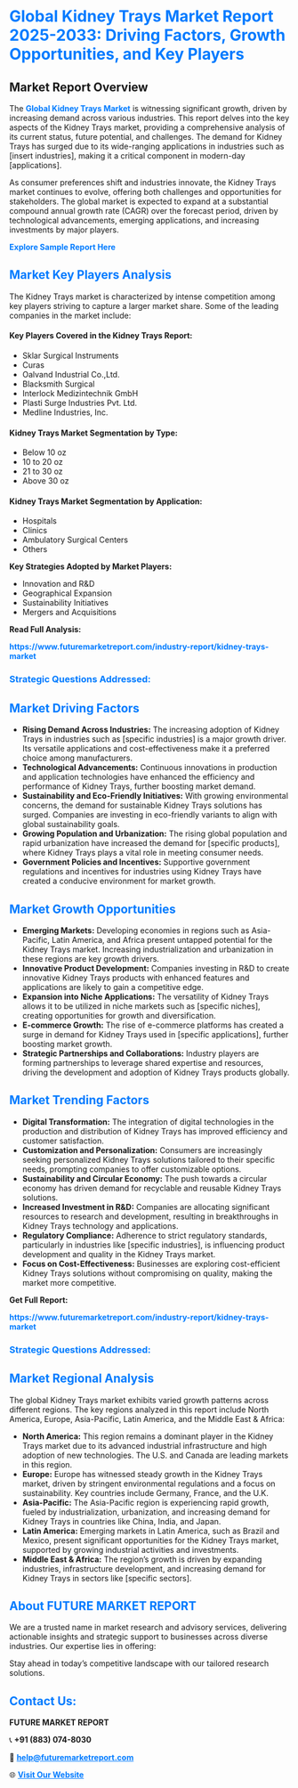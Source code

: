 <h1 style="color: #007BFF;">Global Kidney Trays Market Report 2025-2033: Driving Factors, Growth Opportunities, and Key Players</h1>

<section id="overview">
<h2>Market Report Overview</h2>
<p>The <a href="https://www.futuremarketreport.com/industry-report/kidney-trays-market" style="color: #007BFF; text-decoration: none;"><strong>Global Kidney Trays Market</strong></a> is witnessing significant growth, driven by increasing demand across various industries. This report delves into the key aspects of the Kidney Trays market, providing a comprehensive analysis of its current status, future potential, and challenges. The demand for Kidney Trays has surged due to its wide-ranging applications in industries such as [insert industries], making it a critical component in modern-day [applications].</p>
<p>As consumer preferences shift and industries innovate, the Kidney Trays market continues to evolve, offering both challenges and opportunities for stakeholders. The global market is expected to expand at a substantial compound annual growth rate (CAGR) over the forecast period, driven by technological advancements, emerging applications, and increasing investments by major players.</p>
</section>

<section id="overview">
<p><a href="https://www.futuremarketreport.com/request-sample/reportId=77553" style="color: #007BFF; text-decoration: none;"><strong>Explore Sample Report Here</strong></a></p>
</section>

<section id="key-players">
<h2 style="color: #007BFF;">Market Key Players Analysis</h2>
<p>The Kidney Trays market is characterized by intense competition among key players striving to capture a larger market share. Some of the leading companies in the market include:</p>
<h4>Key Players Covered in the Kidney Trays Report:</h4>
<ul><li>Sklar Surgical Instruments</li><li>Curas</li><li>Oalvand Industrial Co.,Ltd.</li><li>Blacksmith Surgical</li><li>Interlock Medizintechnik GmbH</li><li>Plasti Surge Industries Pvt. Ltd.</li><li>Medline Industries, Inc.</li></ul>
<h4>Kidney Trays Market Segmentation by Type:</h4>
<ul><li>Below 10 oz</li><li>10 to 20 oz</li><li>21 to 30 oz</li><li>Above 30 oz</li></ul>

<h4>Kidney Trays Market Segmentation by Application:</h4>
<ul><li>Hospitals</li><li>Clinics</li><li>Ambulatory Surgical Centers</li><li>Others</li></ul>
<p><strong>Key Strategies Adopted by Market Players:</strong></p>
<ul>
<li>Innovation and R&D</li>
<li>Geographical Expansion</li>
<li>Sustainability Initiatives</li>
<li>Mergers and Acquisitions</li>
</ul>
</section>

<section>
<p><strong>Read Full Analysis: </strong></p><a href="https://www.futuremarketreport.com/industry-report/kidney-trays-market" style="color: #007BFF; text-decoration: none;"><strong>https://www.futuremarketreport.com/industry-report/kidney-trays-market</strong></a>
<h3 style="color: #007BFF;">Strategic Questions Addressed:</h3>
</section>

<section id="driving-factors">
<h2 style="color: #007BFF;">Market Driving Factors</h2>
<ul>
<li><strong>Rising Demand Across Industries:</strong> The increasing adoption of Kidney Trays in industries such as [specific industries] is a major growth driver. Its versatile applications and cost-effectiveness make it a preferred choice among manufacturers.</li>
<li><strong>Technological Advancements:</strong> Continuous innovations in production and application technologies have enhanced the efficiency and performance of Kidney Trays, further boosting market demand.</li>
<li><strong>Sustainability and Eco-Friendly Initiatives:</strong> With growing environmental concerns, the demand for sustainable Kidney Trays solutions has surged. Companies are investing in eco-friendly variants to align with global sustainability goals.</li>
<li><strong>Growing Population and Urbanization:</strong> The rising global population and rapid urbanization have increased the demand for [specific products], where Kidney Trays plays a vital role in meeting consumer needs.</li>
<li><strong>Government Policies and Incentives:</strong> Supportive government regulations and incentives for industries using Kidney Trays have created a conducive environment for market growth.</li>
</ul>
</section>

<section id="growth-opportunities">
<h2 style="color: #007BFF;">Market Growth Opportunities</h2>
<ul>
<li><strong>Emerging Markets:</strong> Developing economies in regions such as Asia-Pacific, Latin America, and Africa present untapped potential for the Kidney Trays market. Increasing industrialization and urbanization in these regions are key growth drivers.</li>
<li><strong>Innovative Product Development:</strong> Companies investing in R&D to create innovative Kidney Trays products with enhanced features and applications are likely to gain a competitive edge.</li>
<li><strong>Expansion into Niche Applications:</strong> The versatility of Kidney Trays allows it to be utilized in niche markets such as [specific niches], creating opportunities for growth and diversification.</li>
<li><strong>E-commerce Growth:</strong> The rise of e-commerce platforms has created a surge in demand for Kidney Trays used in [specific applications], further boosting market growth.</li>
<li><strong>Strategic Partnerships and Collaborations:</strong> Industry players are forming partnerships to leverage shared expertise and resources, driving the development and adoption of Kidney Trays products globally.</li>
</ul>
</section>

<section id="trending-factors">
<h2 style="color: #007BFF;">Market Trending Factors</h2>
<ul>
<li><strong>Digital Transformation:</strong> The integration of digital technologies in the production and distribution of Kidney Trays has improved efficiency and customer satisfaction.</li>
<li><strong>Customization and Personalization:</strong> Consumers are increasingly seeking personalized Kidney Trays solutions tailored to their specific needs, prompting companies to offer customizable options.</li>
<li><strong>Sustainability and Circular Economy:</strong> The push towards a circular economy has driven demand for recyclable and reusable Kidney Trays solutions.</li>
<li><strong>Increased Investment in R&D:</strong> Companies are allocating significant resources to research and development, resulting in breakthroughs in Kidney Trays technology and applications.</li>
<li><strong>Regulatory Compliance:</strong> Adherence to strict regulatory standards, particularly in industries like [specific industries], is influencing product development and quality in the Kidney Trays market.</li>
<li><strong>Focus on Cost-Effectiveness:</strong> Businesses are exploring cost-efficient Kidney Trays solutions without compromising on quality, making the market more competitive.</li>
</ul>
</section>

<section>
<p><strong>Get Full Report: </strong></p><a href="https://www.futuremarketreport.com/industry-report/kidney-trays-market" style="color: #007BFF; text-decoration: none;"><strong>https://www.futuremarketreport.com/industry-report/kidney-trays-market</strong></a>
<h3 style="color: #007BFF;">Strategic Questions Addressed:</h3>
</section>


<section id="regional-analysis">
<h2 style="color: #007BFF;">Market Regional Analysis</h2>
<p>The global Kidney Trays market exhibits varied growth patterns across different regions. The key regions analyzed in this report include North America, Europe, Asia-Pacific, Latin America, and the Middle East & Africa:</p>
<ul>
<li><strong>North America:</strong> This region remains a dominant player in the Kidney Trays market due to its advanced industrial infrastructure and high adoption of new technologies. The U.S. and Canada are leading markets in this region.</li>
<li><strong>Europe:</strong> Europe has witnessed steady growth in the Kidney Trays market, driven by stringent environmental regulations and a focus on sustainability. Key countries include Germany, France, and the U.K.</li>
<li><strong>Asia-Pacific:</strong> The Asia-Pacific region is experiencing rapid growth, fueled by industrialization, urbanization, and increasing demand for Kidney Trays in countries like China, India, and Japan.</li>
<li><strong>Latin America:</strong> Emerging markets in Latin America, such as Brazil and Mexico, present significant opportunities for the Kidney Trays market, supported by growing industrial activities and investments.</li>
<li><strong>Middle East & Africa:</strong> The region’s growth is driven by expanding industries, infrastructure development, and increasing demand for Kidney Trays in sectors like [specific sectors].</li>
</ul>
</section>

<footer>
<h2 style="color: #007BFF;">About FUTURE MARKET REPORT</h2>
<p>We are a trusted name in market research and advisory services, delivering actionable insights and strategic support to businesses across diverse industries. Our expertise lies in offering:</p>

<p>Stay ahead in today’s competitive landscape with our tailored research solutions.</p>

<h2 style="color: #007BFF;">Contact Us:</h2>
<p><strong>FUTURE MARKET REPORT</strong></p>
<p>📞 <strong>+91 (883) 074-8030</strong></p>
<p>📧 <strong><a href="mailto:help@futuremarketreport.com" style="color: #007BFF;">help@futuremarketreport.com</a></strong></p>
<p>🌐 <strong><a href="https://www.futuremarketreport.com/" style="color: #007BFF;">Visit Our Website</a></strong></p>
</footer>